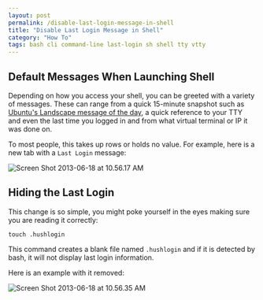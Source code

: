 ```yaml
---
layout: post
permalink: /disable-last-login-message-in-shell
title: "Disable Last Login Message in Shell"
category: "How To"
tags: bash cli command-line last-login sh shell tty vtty
---
```

## Default Messages When Launching Shell

Depending on how you access your shell, you can be greeted with a variety of messages. These can range from a quick 15-minute snapshot such as [Ubuntu's Landscape message of the day](http://ubuntuforums.org/showthread.php?t=1077244), a quick reference to your TTY and even the last time you logged in and from what virtual terminal or IP it was done on.

To most people, this takes up rows or holds no value. For example, here is a new tab with a `Last Login` message:

![Screen Shot 2013-06-18 at 10.56.17 AM](http://www.highonphp.com/v3/wp-content/uploads/2013/06/Screen-Shot-2013-06-18-at-10.56.17-AM.png)

## Hiding the Last Login

This change is so simple, you might poke yourself in the eyes making sure you are reading it correctly:

    touch .hushlogin

This command creates a blank file named `.hushlogin` and if it is detected by bash, it will not display last login information.

Here is an example with it removed:

![Screen Shot 2013-06-18 at 10.56.35 AM](http://www.highonphp.com/v3/wp-content/uploads/2013/06/Screen-Shot-2013-06-18-at-10.56.35-AM.png)

